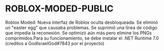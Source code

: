 # ROBLOX-MODED-PUBLIC
Roblox Moded: Nueva interfaz de Roblox oculta desbloqueada.
Se eliminó un "easter egg" que causaba problemas. 
Se suprimió una línea de código que impedía la reconexión. Se optimizó aún más pero elimine los PNGs comprimidos.Para su funcionamiento,
se debe instalar el .NET Runtime 7.0
(creditos a GodIsraelGod#7843 por el proyecto)
